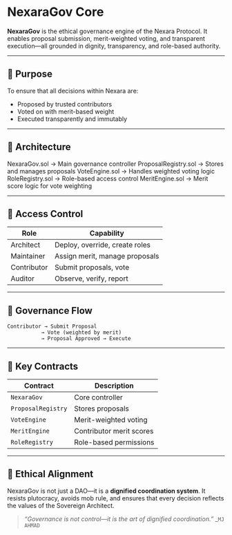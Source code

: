 # NexaraGov Core

**NexaraGov** is the ethical governance engine of the Nexara Protocol. It enables proposal submission, merit-weighted voting, and transparent execution—all grounded in dignity, transparency, and role-based authority.

---

## 🧠 Purpose

To ensure that all decisions within Nexara are:
- Proposed by trusted contributors
- Voted on with merit-based weight
- Executed transparently and immutably

---

## 🧱 Architecture

NexaraGov.sol         → Main governance controller
ProposalRegistry.sol  → Stores and manages proposals
VoteEngine.sol        → Handles weighted voting logic
RoleRegistry.sol      → Role-based access control
MeritEngine.sol       → Merit score logic for vote weighting

---

## 🔐 Access Control

| Role        | Capability |
|-------------|------------|
| Architect   | Deploy, override, create roles |
| Maintainer  | Assign merit, manage proposals |
| Contributor | Submit proposals, vote |
| Auditor     | Observe, verify, report |

---

## 🔄 Governance Flow

```
Contributor → Submit Proposal
           → Vote (weighted by merit)
           → Proposal Approved → Execute
```

---

## 🧪 Key Contracts

| Contract | Description |
|----------|-------------|
| `NexaraGov` | Core controller |
| `ProposalRegistry` | Stores proposals |
| `VoteEngine` | Merit-weighted voting |
| `MeritEngine` | Contributor merit scores |
| `RoleRegistry` | Role-based permissions |

---

## 🧬 Ethical Alignment

NexaraGov is not just a DAO—it is a **dignified coordination system**. It resists plutocracy, avoids mob rule, and ensures that every decision reflects the values of the Sovereign Architect.

> _“Governance is not control—it is the art of dignified coordination.”_
> _`MJ AHMAD`
